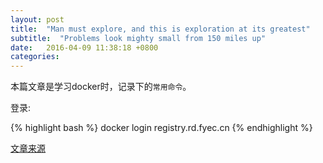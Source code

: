 ```yaml
---
layout: post
title:  "Man must explore, and this is exploration at its greatest"
subtitle:  "Problems look mighty small from 150 miles up"
date:   2016-04-09 11:38:18 +0800
categories: 
---
```

本篇文章是学习docker时，记录下的`常用命令`。

登录:

{% highlight bash %}
docker login registry.rd.fyec.cn
{% endhighlight %}

[文章来源][source-url]

[source-url]: https://www.evernote.com/shard/s646/sh/b37d2247-f265-4ade-85b0-2c02ffbd67d7/07e9e0b60b3c7c501137fe0ea3a6360a
